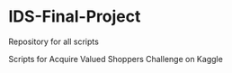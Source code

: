 # IDS-Final-Project
Repository for all scripts 


Scripts for Acquire Valued Shoppers Challenge on Kaggle
